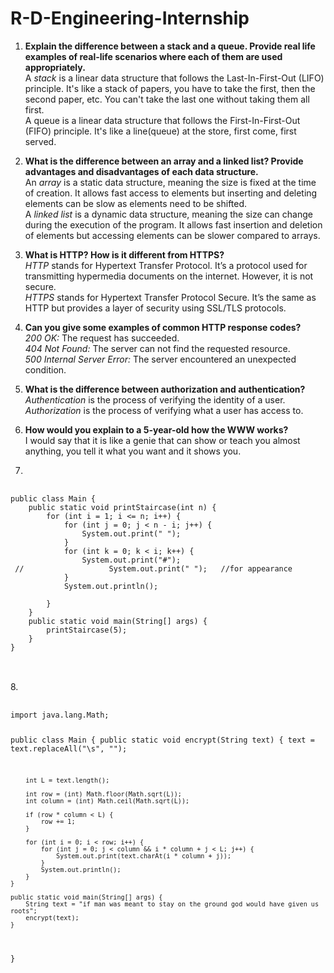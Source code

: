 # R-D-Engineering-Internship

1. **Explain the difference between a stack and a queue. Provide real life examples of real-life scenarios where each of them are used appropriately.** <br>
A *stack* is a linear data structure that follows the Last-In-First-Out (LIFO) principle. It's like a stack of papers, you have to take the first, then the second paper, etc. You can't take the last one without taking them all first. <br>
A queue is a linear data structure that follows the First-In-First-Out (FIFO) principle. It's like a line(queue) at the store, first come, first served. <br>

2. **What is the difference between an array and a linked list? Provide advantages and disadvantages of each data structure.** <br>
An *array* is a static data structure, meaning the size is fixed at the time of creation. It allows fast access to elements but inserting and deleting elements can be slow as elements need to be shifted. <br>
A *linked list* is a dynamic data structure, meaning the size can change during the execution of the program. It allows fast insertion and deletion of elements but accessing elements can be slower compared to arrays. <br>


3. **What is HTTP? How is it different from HTTPS?** <br>
*HTTP* stands for Hypertext Transfer Protocol. It’s a protocol used for transmitting hypermedia documents on the internet. However, it is not secure. <br>
*HTTPS* stands for Hypertext Transfer Protocol Secure. It’s the same as HTTP but provides a layer of security using SSL/TLS protocols. <br>

   
4. **Can you give some examples of common HTTP response codes?** <br>
*200 OK:* The request has succeeded. <br>
*404 Not Found:* The server can not find the requested resource. <br>
*500 Internal Server Error:* The server encountered an unexpected condition. <br>

5. **What is the difference between authorization and authentication?** <br>
*Authentication* is the process of verifying the identity of a user. <br>
*Authorization* is the process of verifying what a user has access to. <br>

6. **How would you explain to a 5-year-old how the WWW works?** <br>
I would say that it is like a genie that can show or teach you almost anything, you tell it what you want and it shows you. <br>


7. <br>
<pre>
  <code class="language-java">
public class Main {
    public static void printStaircase(int n) {
        for (int i = 1; i <= n; i++) {
            for (int j = 0; j < n - i; j++) {
                System.out.print(" ");
            }
            for (int k = 0; k < i; k++) {
                System.out.print("#");
 //                   System.out.print(" ");   //for appearance
            }
            System.out.println();

        }
    }
    public static void main(String[] args) {
        printStaircase(5);
    }
}
</code>
</pre>
<br>
8. <br>
<pre>
  <code class="language-java">
import java.lang.Math;

public class Main {
    public static void encrypt(String text) {
        text = text.replaceAll("\\s", "");

        int L = text.length();

        int row = (int) Math.floor(Math.sqrt(L));
        int column = (int) Math.ceil(Math.sqrt(L));

        if (row * column < L) {
            row += 1;
        }

        for (int i = 0; i < row; i++) {
            for (int j = 0; j < column && i * column + j < L; j++) {
                System.out.print(text.charAt(i * column + j));
            }
            System.out.println();
        }
    }

    public static void main(String[] args) {
        String text = "if man was meant to stay on the ground god would have given us roots";
        encrypt(text);
    }
}
</code>
</pre>
